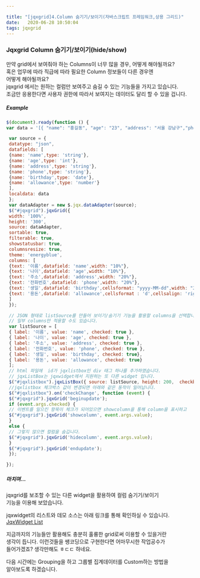 ```yaml
---

title: "[jqxgrid]4.Column 숨기기/보이기(자바스크립트 프레임워크,상용 그리드)"
date:   2020-06-28 10:50:04
tags: jqxgrid
---
```


### [](#Jqxgrid-Column-숨기기-보이기-hide-show "Jqxgrid Column 숨기기/보이기(hide/show)")Jqxgrid Column 숨기기/보이기(hide/show)

만약 grid에서 보여줘야 하는 Columns이 너무 많을 경우, 어떻게 해야될까요?  
혹은 업무에 따라 직급에 따라 필요한 Column 정보들이 다른 경우엔  
어떻게 해야될까요?  
jqxgrid 에서는 원하는 컬럼만 보여주고 숨길 수 있는 기능들을 가지고 있습니다.  
조금만 응용한다면 사용자 권한에 따라서 보여지는 데이터도 달리 할 수 있을 겁니다.

##### [](#Example "Example")Example

```javascript
$(document).ready(function () {  
var data = '[{ "name": "홍길동", "age": "23", "address": "서울 강남구","phone": "010-1234-XXXX", "birthday": "1990-02-05","allowance": 5000}]';  

 var source = {  
 datatype: "json",  
 datafields: [  
 {name: 'name',type: 'string'},  
 {name: 'age',type: 'int'},  
 {name: 'address',type: 'string'},  
 {name: 'phone',type: 'string'},  
 {name: 'birthday',type: 'date'},  
 {name: 'allowance',type: 'number'}  
 ],  
 localdata: data  
 };  
 var dataAdapter = new $.jqx.dataAdapter(source);  
 $("#jqxgrid").jqxGrid({  
 width: '100%',  
 height: '300',  
 source: dataAdapter,  
 sortable: true,  
 filterable: true,  
 showstatusbar: true,  
 columnsresize: true,  
 theme: 'energyblue',  
 columns: [  
 {text: '이름',datafield: 'name',width: "10%"},  
 {text: '나이',datafield: 'age',width: "10%"},  
 {text: '주소',datafield: 'address',width: "20%"},  
 {text: '전화번호',datafield: 'phone',width: "20%"},  
 {text: '생일',datafield: 'birthday',cellsformat: "yyyy-MM-dd",width: "20%"},  
 {text: '용돈',datafield: 'allowance',cellsformat : 'd',cellsalign: 'right',width: "20%"}  
 ]  
 });  

 // JSON 형태로 listSource를 만들어 보이기/숨기기 기능을 활용할 columns을 선택합니다.  
 // 일부 columns만 적용할 수도 있습니다.  
 var listSource = [  
 { label: '이름', value: 'name', checked: true },  
 { label: '나이', value: 'age', checked: true },  
 { label: '주소', value: 'address', checked: true },  
 { label: '전화번호', value: 'phone', checked: true },  
 { label: '생일', value: 'birthday', checked: true},  
 { label: '용돈', value: 'allowance', checked: true}  
 ];  
 // html 파일에  id가 jqxlistbox인 div 태그 하나를 추가하였습니다.  
 // jqxListBox는 jqxwidget에서 지원하는 또 다른 widget 입니다.  
 $("#jqxlistbox").jqxListBox({ source: listSource, height: 200,  checkboxes: true });  
 //jqxlistbox 체크박스 값이 변경되면 아래와 같은 동작이 일어납니다.  
 $("#jqxlistbox").on('checkChange', function (event) {  
 $("#jqxgrid").jqxGrid('beginupdate');  
 if (event.args.checked) {  
 // 이벤트를 일으킨 항목이 체크가 되어있으면 showcolumn을 통해 column을 표시하고  
 $("#jqxgrid").jqxGrid('showcolumn', event.args.value);  
 }  
 else {  
 // 그렇지 않으면 컬럼을 숨깁니다.  
 $("#jqxgrid").jqxGrid('hidecolumn', event.args.value);  
 }  
 $("#jqxgrid").jqxGrid('endupdate');  
 });  

});  
```

##### [](#마치며… "마치며…")마치며…

jqxgrid를 보조할 수 있는 다른 widget을 활용하여 컬럼 숨기기/보이기  
기능을 이용해 보았습니다.

jqxwidget의 리스트와 데모 소스는 아래 링크를 통해 확인하실 수 있습니다.  
[JqxWidget List](https://www.jqwidgets.com/jquery-widgets-demo/)

지금까지의 기능들만 활용해도 충분히 훌륭한 grid로써 이용할 수 있을거란  
생각이 듭니다. 이런것들을 쌩코딩으로 구현한다면 어마무시한 작업공수가  
들어가겠죠? 생각만해도 ㅎㄷㄷ 하네요.

다음 시간에는 Grouping을 하고 그룹별 집계데이터를 Custom하는 방법을  
알아보도록 하겠습니다.
